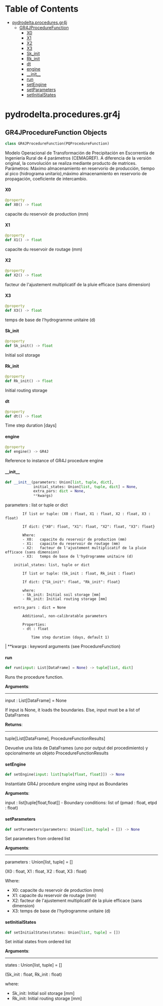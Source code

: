 # Table of Contents

* [pydrodelta.procedures.gr4j](#pydrodelta.procedures.gr4j)
  * [GR4JProcedureFunction](#pydrodelta.procedures.gr4j.GR4JProcedureFunction)
    * [X0](#pydrodelta.procedures.gr4j.GR4JProcedureFunction.X0)
    * [X1](#pydrodelta.procedures.gr4j.GR4JProcedureFunction.X1)
    * [X2](#pydrodelta.procedures.gr4j.GR4JProcedureFunction.X2)
    * [X3](#pydrodelta.procedures.gr4j.GR4JProcedureFunction.X3)
    * [Sk\_init](#pydrodelta.procedures.gr4j.GR4JProcedureFunction.Sk_init)
    * [Rk\_init](#pydrodelta.procedures.gr4j.GR4JProcedureFunction.Rk_init)
    * [dt](#pydrodelta.procedures.gr4j.GR4JProcedureFunction.dt)
    * [engine](#pydrodelta.procedures.gr4j.GR4JProcedureFunction.engine)
    * [\_\_init\_\_](#pydrodelta.procedures.gr4j.GR4JProcedureFunction.__init__)
    * [run](#pydrodelta.procedures.gr4j.GR4JProcedureFunction.run)
    * [setEngine](#pydrodelta.procedures.gr4j.GR4JProcedureFunction.setEngine)
    * [setParameters](#pydrodelta.procedures.gr4j.GR4JProcedureFunction.setParameters)
    * [setInitialStates](#pydrodelta.procedures.gr4j.GR4JProcedureFunction.setInitialStates)

<a id="pydrodelta.procedures.gr4j"></a>

# pydrodelta.procedures.gr4j

<a id="pydrodelta.procedures.gr4j.GR4JProcedureFunction"></a>

## GR4JProcedureFunction Objects

```python
class GR4JProcedureFunction(PQProcedureFunction)
```

Modelo Operacional de Transformación de Precipitación en Escorrentía de Ingeniería Rural de 4 parámetros (CEMAGREF). A diferencia de la versión original, la convolución se realiza mediante producto de matrices. Parámetros: Máximo almacenamiento en reservorio de producción, tiempo al pico (hidrograma unitario),máximo almacenamiento en reservorio de propagación, coeficiente de intercambio.

<a id="pydrodelta.procedures.gr4j.GR4JProcedureFunction.X0"></a>

#### X0

```python
@property
def X0() -> float
```

capacite du reservoir de production (mm)

<a id="pydrodelta.procedures.gr4j.GR4JProcedureFunction.X1"></a>

#### X1

```python
@property
def X1() -> float
```

capacite du reservoir de routage (mm)

<a id="pydrodelta.procedures.gr4j.GR4JProcedureFunction.X2"></a>

#### X2

```python
@property
def X2() -> float
```

facteur de l'ajustement multiplicatif de la pluie efficace (sans dimension)

<a id="pydrodelta.procedures.gr4j.GR4JProcedureFunction.X3"></a>

#### X3

```python
@property
def X3() -> float
```

temps de base de l'hydrogramme unitaire (d)

<a id="pydrodelta.procedures.gr4j.GR4JProcedureFunction.Sk_init"></a>

#### Sk\_init

```python
@property
def Sk_init() -> float
```

Initial soil storage

<a id="pydrodelta.procedures.gr4j.GR4JProcedureFunction.Rk_init"></a>

#### Rk\_init

```python
@property
def Rk_init() -> float
```

Initial routing storage

<a id="pydrodelta.procedures.gr4j.GR4JProcedureFunction.dt"></a>

#### dt

```python
@property
def dt() -> float
```

Time step duration [days]

<a id="pydrodelta.procedures.gr4j.GR4JProcedureFunction.engine"></a>

#### engine

```python
@property
def engine() -> GR4J
```

Reference to instance of GR4J procedure engine

<a id="pydrodelta.procedures.gr4j.GR4JProcedureFunction.__init__"></a>

#### \_\_init\_\_

```python
def __init__(parameters: Union[list, tuple, dict],
             initial_states: Union[list, tuple, dict] = None,
             extra_pars: dict = None,
             **kwargs)
```

parameters : list or tuple or dict

            If list or tuple: (X0 : float, X1 : float, X2 : float, X3 : float)

            If dict: {"X0": float, "X1": float, "X2": float, "X3": float}

            Where:
            - X0:	capacite du reservoir de production (mm)
            - X1:	capacite du reservoir de routage (mm)
            - X2:	facteur de l'ajustement multiplicatif de la pluie efficace (sans dimension)
            - X3:	temps de base de l'hydrogramme unitaire (d)

        initial_states: list, tuple or dict

            If list or tuple: (Sk_init : float, Rk_init : float)

            If dict: {"Sk_init": float, "Rk_init": float}

            where:
            - Sk_init: Initial soil storage [mm]
            - Rk_init: Initial routing storage [mm]

        extra_pars : dict = None

            Additional, non-calibratable parameters

            Properties:
            - dt : float

                Time step duration (days, default 1)
|
        \**kwargs : keyword arguments (see ProcedureFunction)

<a id="pydrodelta.procedures.gr4j.GR4JProcedureFunction.run"></a>

#### run

```python
def run(input: List[DataFrame] = None) -> tuple[list, dict]
```

Runs the procedure function.

**Arguments**:

  -----------
  
  input : List[DataFrame] = None
  
  If input is None, it loads the boundaries. Else, input must be a list of DataFrames
  

**Returns**:

  --------
  
  tuple[List[DataFrame], ProcedureFunctionResults]
  
  Devuelve una lista de DataFrames (uno por output del procedimiento) y opcionalmente un objeto ProcedureFunctionResults

<a id="pydrodelta.procedures.gr4j.GR4JProcedureFunction.setEngine"></a>

#### setEngine

```python
def setEngine(input: list[tuple[float, float]]) -> None
```

Instantiate GR4J procedure engine using input as Boundaries

**Arguments**:

  input : list[tuple[float,float]] - Boundary conditions: list of (pmad : float, etpd : float)

<a id="pydrodelta.procedures.gr4j.GR4JProcedureFunction.setParameters"></a>

#### setParameters

```python
def setParameters(parameters: Union[list, tuple] = []) -> None
```

Set parameters from ordered list

**Arguments**:

  -----------
  parameters : Union[list, tuple] = []
  
  (X0 : float, X1 : float, X2 : float, X3 : float)
  
  Where:
  - X0:	capacite du reservoir de production (mm)
  - X1:	capacite du reservoir de routage (mm)
  - X2:	facteur de l'ajustement multiplicatif de la pluie efficace (sans dimension)
  - X3:	temps de base de l'hydrogramme unitaire (d)

<a id="pydrodelta.procedures.gr4j.GR4JProcedureFunction.setInitialStates"></a>

#### setInitialStates

```python
def setInitialStates(states: Union[list, tuple] = [])
```

Set initial states from ordered list

**Arguments**:

  -----------
  states : Union[list, tuple] = []
  
  (Sk_init : float, Rk_init : float)
  
  where:
  - Sk_init: Initial soil storage [mm]
  - Rk_init: Initial routing storage [mm]


